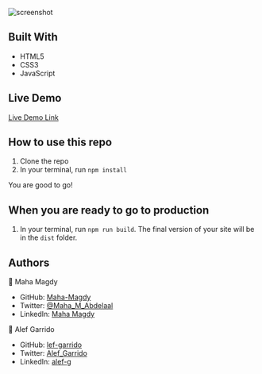 ![screenshot](./app_screenshot.png)

## Built With

- HTML5
- CSS3
- JavaScript

## Live Demo

[Live Demo Link](...)

## How to use this repo

1. Clone the repo
2. In your terminal, run `npm install`


You are good to go! 

## When you are ready to go to production

1. In your terminal, run `npm run build`. The final version of your site will be in the `dist` folder.


## Authors

👤 Maha Magdy 
- GitHub: [Maha-Magdy](https://github.com/Maha-Magdy) 
- Twitter: [@Maha_M_Abdelaal](https://twitter.com/Maha_M_Abdelaal) 
- LinkedIn: [Maha Magdy](https://www.linkedin.com/in/maha-magdy-abdelaal/) 

👤 Alef Garrido

- GitHub: [lef-garrido](https://github.com/alef-garrido)
- Twitter: [Alef_Garrido](https://twitter.com/Alef_Garrido)
- LinkedIn: [alef-g](https://www.linkedin.com/in/alef-g/)